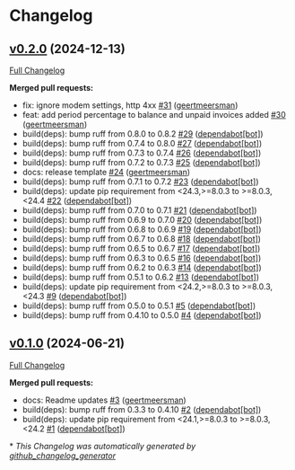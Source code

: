 # Changelog

## [v0.2.0](https://github.com/geertmeersman/aiomobilevikings/tree/v0.2.0) (2024-12-13)

[Full Changelog](https://github.com/geertmeersman/aiomobilevikings/compare/v0.1.0...v0.2.0)

**Merged pull requests:**

- fix: ignore modem settings, http 4xx [\#31](https://github.com/geertmeersman/aiomobilevikings/pull/31) ([geertmeersman](https://github.com/geertmeersman))
- feat: add period percentage to balance and unpaid invoices added [\#30](https://github.com/geertmeersman/aiomobilevikings/pull/30) ([geertmeersman](https://github.com/geertmeersman))
- build\(deps\): bump ruff from 0.8.0 to 0.8.2 [\#29](https://github.com/geertmeersman/aiomobilevikings/pull/29) ([dependabot[bot]](https://github.com/apps/dependabot))
- build\(deps\): bump ruff from 0.7.4 to 0.8.0 [\#27](https://github.com/geertmeersman/aiomobilevikings/pull/27) ([dependabot[bot]](https://github.com/apps/dependabot))
- build\(deps\): bump ruff from 0.7.3 to 0.7.4 [\#26](https://github.com/geertmeersman/aiomobilevikings/pull/26) ([dependabot[bot]](https://github.com/apps/dependabot))
- build\(deps\): bump ruff from 0.7.2 to 0.7.3 [\#25](https://github.com/geertmeersman/aiomobilevikings/pull/25) ([dependabot[bot]](https://github.com/apps/dependabot))
- docs: release template [\#24](https://github.com/geertmeersman/aiomobilevikings/pull/24) ([geertmeersman](https://github.com/geertmeersman))
- build\(deps\): bump ruff from 0.7.1 to 0.7.2 [\#23](https://github.com/geertmeersman/aiomobilevikings/pull/23) ([dependabot[bot]](https://github.com/apps/dependabot))
- build\(deps\): update pip requirement from \<24.3,\>=8.0.3 to \>=8.0.3,\<24.4 [\#22](https://github.com/geertmeersman/aiomobilevikings/pull/22) ([dependabot[bot]](https://github.com/apps/dependabot))
- build\(deps\): bump ruff from 0.7.0 to 0.7.1 [\#21](https://github.com/geertmeersman/aiomobilevikings/pull/21) ([dependabot[bot]](https://github.com/apps/dependabot))
- build\(deps\): bump ruff from 0.6.9 to 0.7.0 [\#20](https://github.com/geertmeersman/aiomobilevikings/pull/20) ([dependabot[bot]](https://github.com/apps/dependabot))
- build\(deps\): bump ruff from 0.6.8 to 0.6.9 [\#19](https://github.com/geertmeersman/aiomobilevikings/pull/19) ([dependabot[bot]](https://github.com/apps/dependabot))
- build\(deps\): bump ruff from 0.6.7 to 0.6.8 [\#18](https://github.com/geertmeersman/aiomobilevikings/pull/18) ([dependabot[bot]](https://github.com/apps/dependabot))
- build\(deps\): bump ruff from 0.6.5 to 0.6.7 [\#17](https://github.com/geertmeersman/aiomobilevikings/pull/17) ([dependabot[bot]](https://github.com/apps/dependabot))
- build\(deps\): bump ruff from 0.6.3 to 0.6.5 [\#16](https://github.com/geertmeersman/aiomobilevikings/pull/16) ([dependabot[bot]](https://github.com/apps/dependabot))
- build\(deps\): bump ruff from 0.6.2 to 0.6.3 [\#14](https://github.com/geertmeersman/aiomobilevikings/pull/14) ([dependabot[bot]](https://github.com/apps/dependabot))
- build\(deps\): bump ruff from 0.5.1 to 0.6.2 [\#13](https://github.com/geertmeersman/aiomobilevikings/pull/13) ([dependabot[bot]](https://github.com/apps/dependabot))
- build\(deps\): update pip requirement from \<24.2,\>=8.0.3 to \>=8.0.3,\<24.3 [\#9](https://github.com/geertmeersman/aiomobilevikings/pull/9) ([dependabot[bot]](https://github.com/apps/dependabot))
- build\(deps\): bump ruff from 0.5.0 to 0.5.1 [\#5](https://github.com/geertmeersman/aiomobilevikings/pull/5) ([dependabot[bot]](https://github.com/apps/dependabot))
- build\(deps\): bump ruff from 0.4.10 to 0.5.0 [\#4](https://github.com/geertmeersman/aiomobilevikings/pull/4) ([dependabot[bot]](https://github.com/apps/dependabot))

## [v0.1.0](https://github.com/geertmeersman/aiomobilevikings/tree/v0.1.0) (2024-06-21)

[Full Changelog](https://github.com/geertmeersman/aiomobilevikings/compare/2d53bee19c68fc9f5ce32f4dffc62f5df555bf01...v0.1.0)

**Merged pull requests:**

- docs: Readme updates [\#3](https://github.com/geertmeersman/aiomobilevikings/pull/3) ([geertmeersman](https://github.com/geertmeersman))
- build\(deps\): bump ruff from 0.3.3 to 0.4.10 [\#2](https://github.com/geertmeersman/aiomobilevikings/pull/2) ([dependabot[bot]](https://github.com/apps/dependabot))
- build\(deps\): update pip requirement from \<24.1,\>=8.0.3 to \>=8.0.3,\<24.2 [\#1](https://github.com/geertmeersman/aiomobilevikings/pull/1) ([dependabot[bot]](https://github.com/apps/dependabot))



\* *This Changelog was automatically generated by [github_changelog_generator](https://github.com/github-changelog-generator/github-changelog-generator)*
